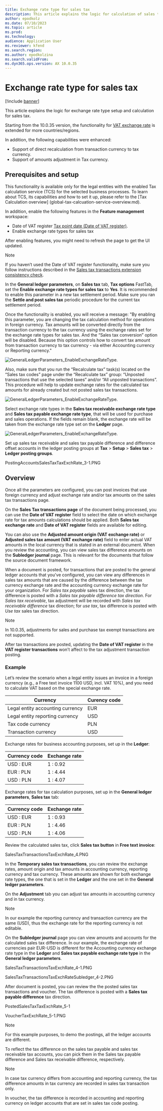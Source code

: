 ```yaml
---
title: Exchange rate type for sales tax
description: This article explains the logic for calculation of sales tax on the special exchange rate.
author: epodkolz
ms.date: 07/10/2023
ms.topic: article
ms.prod: 
ms.technology: 
audience: Application User
ms.reviewer: kfend
ms.search.region: 
ms.author: epodkolzina
ms.search.validFrom: 
ms.dyn365.ops.version: AX 10.0.35
---
```


# Exchange rate type for sales tax

[!include [banner](../includes/banner.md)]

This article explains the logic for exchange rate type setup and calculation for sales tax.

Starting from the 10.0.35 version, the functionality for [VAT exchange rate](emea-vat-exchange-rate.md) is extended for more countries/regions.

In addition, the following capabilities were enhanced:
 - Support of direct recalculation from transaction currency to tax currency.
 - Support of amounts adjustment in Tax currency.


## Prerequisites and setup

This functionality is available only for the legal entities with the enabled Tax calculation service (TCS) for the selected business processes. To learn about TCS, its capabilities and how to set it up, please refer to the [Tax Calculation overview] (global-tax-calcuation-service-overview.md).

In addition, enable the following features in the **Feature management** workspace:

 - Date of VAT register [Tax point date (Date of VAT register)](emea-tax-point-date.md).
 - Enable exchange rate types for sales tax

After enabling features, you might need to refresh the page to get the UI updated. 

> [!NOTE]
> If you haven’t used the Date of VAT register functionality, make sure you follow instructions described in the [Sales tax transactions extension consistency check](emea-tax-point-date.md#sales-tax-transactions-extension-consistency-check).
>

In the **General ledger parameters**, on **Sales tax** tab, **Tax options** FastTab, set the **Enable exchange rate types for sales tax** to **Yes**.
It is recommended to enable this parameter in a new tax settlement period. Make sure you ran the **Settle and post sales tax** periodic procedure for the current tax settlement period.

Once the functionality is enabled, you will receive a message: "By enabling this parameter, you are changing the tax calculation method for operations in foreign currency. Tax amounts will be converted directly from the transaction currency to the tax currency using the exchange rates set for the exchange rate types for sales tax. And the “Sales tax conversion” option will be disabled. Because this option controls how to convert tax amount from transaction currency to tax currency - via either Accounting currency or Reporting currency."

![GeneralLedgerParameters_EnableExchangeRateType.](media/GLParamenters_EnableExchangeRateType_1.JPG)


Also, make sure that you run the “Recalculate tax” task(s) located on the “Sales tax codes” page under the “Recalculate tax” group: “Unposted transactions that use the selected taxes” and/or “All unposted transactions”. This procedure will help to update exchange rates for the calculated tax amounts for already created but not posted sales tax transactions.

![GeneralLedgerParameters_EnableExchangeRateType.](media/GLParamenters_EnableExchangeRateType_2.JPG)

Select exchange rate types in the **Sales tax receivable exchange rate type** and **Sales tax payable exchange rate type**, that will be used for purchase and sales operations. If the fields remain blank, the exchange rate will be taken from the exchange rate type set on the **Ledger** page.

![GeneralLedgerParameters_EnableExchangeRateType.](media/GLParamenters_EnableExchangeRateType_3.JPG)

Set up sales tax receivable and sales tax payable difference and difference offset accounts in the ledger posting groups at **Tax** > **Setup** > **Sales tax** > **Ledger posting groups**.

PostingAccountsSalesTaxTaxExchRate_3-1.PNG


## Overview

Once all the parameters are configured, you can post invoices that use foreign currency and adjust exchange rate and/or tax amounts on the sales tax transactions page. 

On the **Sales Tax transactions page** of the document being processed, you can use the **Date of VAT register** field to select the date on which exchange rate for tax amounts calculations should be applied.
Both **Sales tax exchange rate** and **Date of VAT register** fields are available for editing. 

You can also use the **Adjusted amount origin (VAT exchange rate)** or **Adjusted sales tax amount (VAT exchange rate)** field to enter actual VAT amounts in the local currency that is stated in an external document. When you review the accounting, you can view sales tax difference amounts on the **Subledger journal** page. 
This is relevant for the documents that follow the source document framework.

When a document is posted, for transactions that are posted to the general ledger accounts that you've configured, you can view any differences in sales tax amounts that are caused by the difference between the tax currency exchange rate and the accounting currency exchange rate for your organization.
For _Sales tax payable_ sales tax direction, the tax difference is posted with a _Sales tax payable difference tax direction_. For _Sales tax receivable_, tax adjustment will be recorded with _Sales tax receivable difference_ tax direction; for _use tax_, tax difference is posted with _Use tax_ sales tax direction.

> [!NOTE]
> In 10.0.35, adjustments for sales and purchase tax exempt transactions are not supported.
> 
> After tax transactions are posted, updating the **Date of VAT register** in the **VAT register transactions** won’t affect to the tax adjustment transaction posting.
> 

### Example

Let’s review the scenario when a legal entity issues an invoice in a foreign currency (e.g., a Free text invoice 1100 USD, incl. VAT 10%), and you need to calculate VAT based on the special exchange rate.
       
   | Currency  |Curency code |
|---|---|
| Legal entity accounting currency | EUR |
| Legal entity reporting currency | USD |
| Tax code currency | PLN |
| Transaction currency | USD |


Exchange rates for business accounting purposes, set up in the **Ledger**:

| Currency code |Exchange rate |
|---|---|
|USD : EUR| 1 : 0.92 |
|EUR : PLN| 1 : 4.44 |
|USD : PLN| 1 : 4.07 |

Exchange rates for tax calculation purposes, set up in the **General ledger parameters**, **Sales tax** tab:

| Currency code |Exchange rate |
|---|---|
|USD : EUR| 1 : 0.93 |
|EUR : PLN| 1 : 4.46 |
|USD : PLN| 1 : 4.06 |

Review the calculated sales tax, click **Sales tax button** in **Free text invoice**:

SalesTaxTransactionsTaxExchRate_4.PNG

In the **Temporary sales tax transactions**, you can review the exchange rates, amount origin and tax amounts in accounting currency, reporting currency and tax currency. These amounts are shown for both exchange rate types, the one that is set in the **Ledger** and the one set in the **General ledger parameters**.

On the **Adjustment** tab you can adjust tax amounts in accounting currency and in tax currency.

> [!NOTE]
> In our example the reporting currency and transaction currency are the same (USD), thus the exchange rate for the reporting currency is not editable.
> 

On the **Subledger journal** page you can view amounts and accounts for the calculated sales tax difference. In our example, the exchange rate of currencies pair EUR-USD is different for the Accounting currency exchange rate type in the **Ledger** and **Sales tax payable exchange rate type** in the **General ledger parameters**.

SalesTaxTransactionsTaxExchRate_4-1.PNG

SalesTaxTransactionsTaxExchRateSubledger_4-2.PNG


After document is posted, you can review the the posted sales tax transactions and voucher. The tax difference is posted with a **Sales tax payable difference** tax direction. 

PostedSalesTaxTaxExchRate_5-1

VoucherTaxExchRate_5-1.PNG

> [!NOTE]
> For this example purposes, to demo the postings, all the ledger accounts are different.
> 
> To reflect the tax difference on the sales tax payable and sales tax receivable tax accounts, you can pick them in the Sales tax payable difference and  Sales tax receivable difference, respectively.
> 

> [!NOTE]
> In case tax currency differs from accounting and reporting currency, the tax difference amounts in tax currency are recorded in sales tax transaction only.
> 
> In voucher, the tax difference is recorded in accounting and reporting currency on ledger accounts that are set in sales tax code posting.
> 




